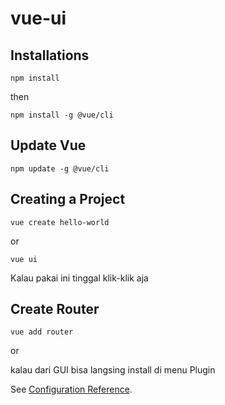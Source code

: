 # vue-ui

## Installations

```
npm install
```

then

```
npm install -g @vue/cli
```

## Update Vue

```
npm update -g @vue/cli
```

## Creating a Project

```
vue create hello-world
```

or

```
vue ui
```

Kalau pakai ini tinggal klik-klik aja

## Create Router

```
vue add router
```

or

kalau dari GUI bisa langsing install di menu Plugin

See [Configuration Reference](https://cli.vuejs.org/config/).
